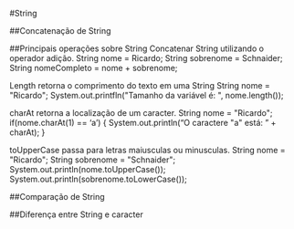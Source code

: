 #String


##Concatenação de String


##Principais operações sobre String
Concatenar String utilizando o operador adição.
String nome = Ricardo;
String sobrenome = Schnaider;
String nomeCompleto = nome + sobrenome;

Length retorna o comprimento do texto em uma String
String nome = "Ricardo";
System.out.printfln("Tamanho da variável é: ", nome.length());

charAt retorna a localização de um caracter.
String nome = "Ricardo";
if(nome.charAt(1) == ‘a’) {
    System.out.println(“O caractere "a" está: ” + charAt);
}

toUpperCase passa para letras maiusculas ou minusculas.
String nome = "Ricardo";
String sobrenome = "Schnaider";
System.out.println(nome.toUpperCase());
System.out.println(sobrenome.toLowerCase());


##Comparação de String


##Diferença entre String e caracter

